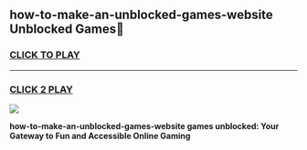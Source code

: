 
## how-to-make-an-unblocked-games-website Unblocked Games👋
<h3>
<a href="https://news.freeplayer.one?title=how-to-make-an-unblocked-games-website&ref=16F">CLICK TO PLAY</a></h3>
<hr>

<h3>
<a href="https://news.freeplayer.one?title=how-to-make-an-unblocked-games-website&ref=16F">CLICK 2 PLAY</a>
  
</h3>

<a href="https://news.freeplayer.one?title=how-to-make-an-unblocked-games-website&ref=16F/"><img src="https://clearcache.store/games.png"></a>


**how-to-make-an-unblocked-games-website games unblocked: Your Gateway to Fun and Accessible Online Gaming**
